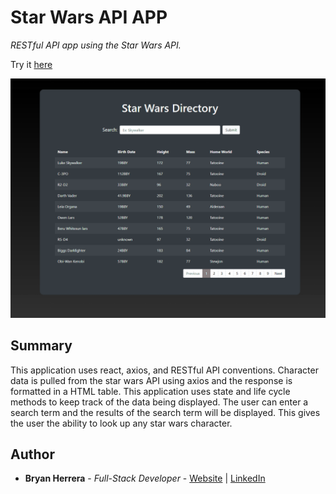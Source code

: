 # Star Wars API APP

*RESTful API app using the Star Wars API.*

Try it [here](https://bcherrera14.github.io/snake-game/)

<img src="./starwars_v2.gif" alt="alt text" width="700px">

## Summary

This application uses react, axios, and RESTful API conventions. Character data is pulled from the star wars API using axios and the response is formatted in a HTML table. This application uses state and life cycle methods to keep track of the data being displayed. The user can enter a search term and the results of the search term will be displayed. This gives the user the ability to look up any star wars character.

## Author

* **Bryan Herrera** - *Full-Stack Developer* - [Website](http://bryan-herrera.com) | [LinkedIn](https://www.linkedin.com/in/herrerabryan/)  